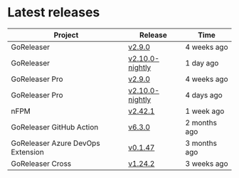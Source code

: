 # Latest releases

| Project                           | Release                                                                                         | Time        |
| --------------------------------- | ----------------------------------------------------------------------------------------------- | ----------- |
| GoReleaser | [v2.9.0](https://github.com/goreleaser/goreleaser/releases/tag/v2.9.0) | 4 weeks ago |
| GoReleaser | [v2.10.0-nightly](https://github.com/goreleaser/goreleaser/releases/tag/nightly) | 1 day ago |
| GoReleaser Pro | [v2.9.0](https://github.com/goreleaser/goreleaser-pro/releases/tag/v2.9.0) | 4 weeks ago |
| GoReleaser Pro | [v2.10.0-nightly](https://github.com/goreleaser/goreleaser-pro/releases/tag/nightly) | 4 days ago |
| nFPM | [v2.42.1](https://github.com/goreleaser/nfpm/releases/tag/v2.42.1) | 1 week ago |
| GoReleaser GitHub Action | [v6.3.0](https://github.com/goreleaser/goreleaser-action/releases/tag/v6.3.0) | 2 months ago |
| GoReleaser Azure DevOps Extension | [v0.1.47](https://github.com/goreleaser/goreleaser-azure-devops-extension/releases/tag/v0.1.47) | 3 months ago |
| GoReleaser Cross | [v1.24.2](https://github.com/goreleaser/goreleaser-cross/releases/tag/v1.24.2) | 3 weeks ago |